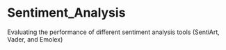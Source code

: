 # Sentiment_Analysis
Evaluating the performance of different sentiment analysis tools (SentiArt, Vader, and Emolex)
